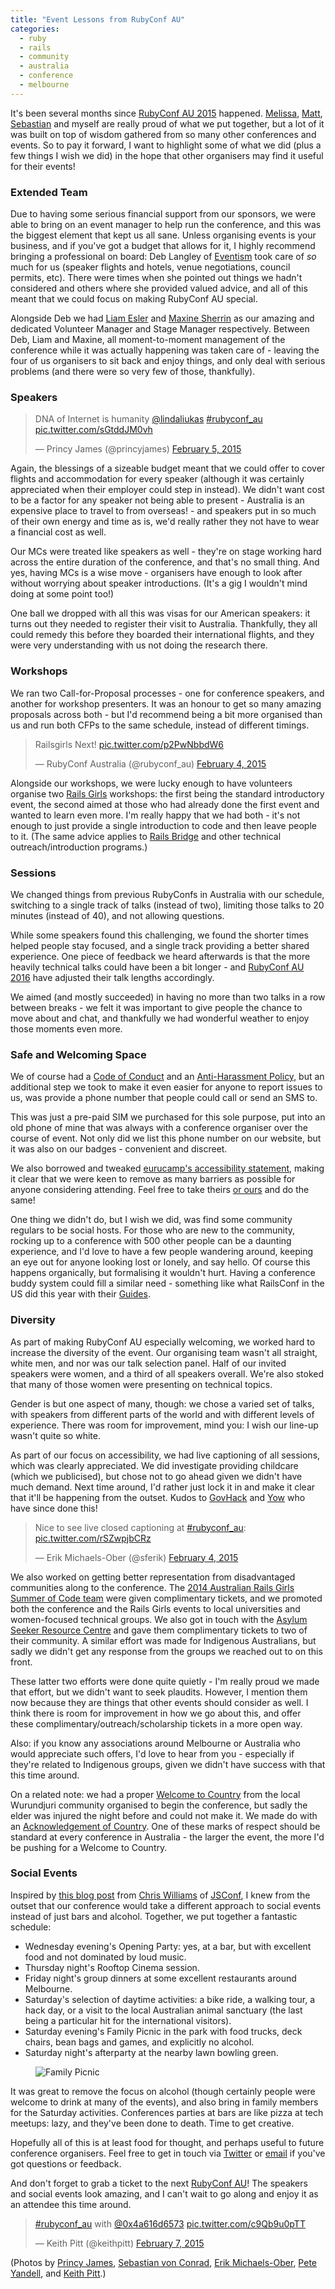 ```yaml
---
title: "Event Lessons from RubyConf AU"
categories:
  - ruby
  - rails
  - community
  - australia
  - conference
  - melbourne
---
```


It's been several months since [RubyConf AU 2015](http://rubyconf.org.au/2015) happened. [Melissa](https://twitter.com/melissakaulfuss), [Matt](https://twitter.com/mattallen), [Sebastian](https://twitter.com/vonconrad) and myself are really proud of what we put together, but a lot of it was built on top of wisdom gathered from so many other conferences and events. So to pay it forward, I want to highlight some of what we did (plus a few things I wish we did) in the hope that other organisers may find it useful for their events!

### Extended Team

Due to having some serious financial support from our sponsors, we were able to bring on an event manager to help run the conference, and this was the biggest element that kept us all sane. Unless organising events is your business, and if you've got a budget that allows for it, I highly recommend bringing a professional on board: Deb Langley of [Eventism](http://www.eventism.com.au/) took care of *so* much for us (speaker flights and hotels, venue negotiations, council permits, etc). There were times when she pointed out things we hadn't considered and others where she provided valued advice, and all of this meant that we could focus on making RubyConf AU special.

Alongside Deb we had [Liam Esler](https://twitter.com/liamesler) and [Maxine Sherrin](https://twitter.com/maxine) as our amazing and dedicated Volunteer Manager and Stage Manager respectively. Between Deb, Liam and Maxine, all moment-to-moment management of the conference while it was actually happening was taken care of - leaving the four of us organisers to sit back and enjoy things, and only deal with serious problems (and there were so very few of those, thankfully).

### Speakers

<blockquote class="twitter-tweet" lang="en"><p lang="en" dir="ltr">DNA of Internet is humanity <a href="https://twitter.com/lindaliukas">@lindaliukas</a> <a href="https://twitter.com/hashtag/rubyconf_au?src=hash">#rubyconf_au</a> <a href="http://t.co/sGtddJM0vh">pic.twitter.com/sGtddJM0vh</a></p>&mdash; Princy James (@princyjames) <a href="https://twitter.com/princyjames/status/563138318573895680">February 5, 2015</a></blockquote> <script async src="//platform.twitter.com/widgets.js" charset="utf-8"></script>

Again, the blessings of a sizeable budget meant that we could offer to cover flights and accommodation for every speaker (although it was certainly appreciated when their employer could step in instead). We didn't want cost to be a factor for any speaker not being able to present - Australia is an expensive place to travel to from overseas! - and speakers put in so much of their own energy and time as is, we'd really rather they not have to wear a financial cost as well.

Our MCs were treated like speakers as well - they're on stage working hard across the entire duration of the conference, and that's no small thing. And yes, having MCs is a wise move - organisers have enough to look after without worrying about speaker introductions. (It's a gig I wouldn't mind doing at some point too!)

One ball we dropped with all this was visas for our American speakers: it turns out they needed to register their visit to Australia. Thankfully, they all could remedy this before they boarded their international flights, and they were very understanding with us not doing the research there.

### Workshops

We ran two Call-for-Proposal processes - one for conference speakers, and another for workshop presenters. It was an honour to get so many amazing proposals across both - but I'd recommend being a bit more organised than us and run both CFPs to the same schedule, instead of different timings.

<blockquote class="twitter-tweet" lang="en"><p lang="en" dir="ltr">Railsgirls Next! <a href="http://t.co/p2PwNbbdW6">pic.twitter.com/p2PwNbbdW6</a></p>&mdash; RubyConf Australia (@rubyconf_au) <a href="https://twitter.com/rubyconf_au/status/562822319702548482">February 4, 2015</a></blockquote> <script async src="//platform.twitter.com/widgets.js" charset="utf-8"></script>

Alongside our workshops, we were lucky enough to have volunteers organise two [Rails Girls](http://railsgirls.com) workshops: the first being the standard introductory event, the second aimed at those who had already done the first event and wanted to learn even more. I'm really happy that we had both - it's not enough to just provide a single introduction to code and then leave people to it. (The same advice applies to [Rails Bridge](http://www.railsbridge.org) and other technical outreach/introduction programs.)

### Sessions

We changed things from previous RubyConfs in Australia with our schedule, switching to a single track of talks (instead of two), limiting those talks to 20 minutes (instead of 40), and not allowing questions.

While some speakers found this challenging, we found the shorter times helped people stay focused, and a single track providing a better shared experience. One piece of feedback we heard afterwards is that the more heavily technical talks could have been a bit longer - and [RubyConf AU 2016](http://rubyconf.org.au/2016) have adjusted their talk lengths accordingly.

We aimed (and mostly succeeded) in having no more than two talks in a row between breaks - we felt it was important to give people the chance to move about and chat, and thankfully we had wonderful weather to enjoy those moments even more.

### Safe and Welcoming Space

We of course had a [Code of Conduct](http://rubyconf.org.au/2015/policies#code) and an [Anti-Harassment Policy](http://rubyconf.org.au/2015/policies#anti-harassment), but an additional step we took to make it even easier for anyone to report issues to us, was provide a phone number that people could call or send an SMS to.

This was just a pre-paid SIM we purchased for this sole purpose, put into an old phone of mine that was always with a conference organiser over the course of event. Not only did we list this phone number on our website, but it was also on our badges - convenient and discreet.

We also borrowed and tweaked [eurucamp's accessibility statement](http://2014.eurucamp.org/accessibility/), making it clear that we were keen to remove as many barriers as possible for anyone considering attending. Feel free to take theirs [or ours](http://rubyconf.org.au/2015/accessibility) and do the same!

One thing we didn't do, but I wish we did, was find some community regulars to be social hosts. For those who are new to the community, rocking up to a conference with 500 other people can be a daunting experience, and I'd love to have a few people wandering around, keeping an eye out for anyone looking lost or lonely, and say hello. Of course this happens organically, but formalising it wouldn't hurt. Having a conference buddy system could fill a similar need - something like what RailsConf in the US did this year with their [Guides](http://railsconf.com/scholarship).

### Diversity

As part of making RubyConf AU especially welcoming, we worked hard to increase the diversity of the event. Our organising team wasn't all straight, white men, and nor was our talk selection panel. Half of our invited speakers were women, and a third of all speakers overall. We're also stoked that many of those women were presenting on technical topics.

Gender is but one aspect of many, though: we chose a varied set of talks, with speakers from different parts of the world and with different levels of experience. There was room for improvement, mind you: I wish our line-up wasn't quite so white.

As part of our focus on accessibility, we had live captioning of all sessions, which was clearly appreciated. We did investigate providing childcare (which we publicised), but chose not to go ahead given we didn't have much demand. Next time around, I'd rather just lock it in and make it clear that it'll be happening from the outset. Kudos to [GovHack](http://au.okfn.org/2015/08/22/childcare-at-govhack-how-it-was-done/) and [Yow](http://melbourne.yowconference.com.au/yow-kids/) who have since done this!

<blockquote class="twitter-tweet" lang="en"><p lang="en" dir="ltr">Nice to see live closed captioning at <a href="https://twitter.com/hashtag/rubyconf_au?src=hash">#rubyconf_au</a>: <a href="http://t.co/rSZwpjbCRz">pic.twitter.com/rSZwpjbCRz</a></p>&mdash; Erik Michaels-Ober (@sferik) <a href="https://twitter.com/sferik/status/563109388475326464">February 4, 2015</a></blockquote> <script async src="//platform.twitter.com/widgets.js" charset="utf-8"></script>

We also worked on getting better representation from disadvantaged communities along to the conference. The [2014 Australian Rails Girls Summer of Code team](http://railsgirlssummerofcode.org/blog/spree-girls-downunder/) were given complimentary tickets, and we promoted both the conference and the Rails Girls events to local universities and women-focused technical groups. We also got in touch with the [Asylum Seeker Resource Centre](http://www.asrc.org.au) and gave them complimentary tickets to two of their community. A similar effort was made for Indigenous Australians, but sadly we didn't get any response from the groups we reached out to on this front.

These latter two efforts were done quite quietly - I'm really proud we made that effort, but we didn't want to seek plaudits. However, I mention them now because they are things that other events should consider as well. I think there is room for improvement in how we go about this, and offer these complimentary/outreach/scholarship tickets in a more open way.

Also: if you know any associations around Melbourne or Australia who would appreciate such offers, I'd love to hear from you - especially if they're related to Indigenous groups, given we didn't have success with that this time around.

On a related note: we had a proper [Welcome to Country](https://en.wikipedia.org/wiki/Welcome_to_Country_and_Acknowledgement_of_Country) from the local Wurundjuri community organised to begin the conference, but sadly the elder was injured the night before and could not make it. We made do with an [Acknowledgement of Country](https://en.wikipedia.org/wiki/Welcome_to_Country_and_Acknowledgement_of_Country). One of these marks of respect should be standard at every conference in Australia - the larger the event, the more I'd be pushing for a Welcome to Country.

### Social Events

Inspired by [this blog post](http://www.voodootikigod.com/our-culture-of-change/) from [Chris Williams](https://twitter.com/voodootikigod) of [JSConf](http://jsconf.com), I knew from the outset that our conference would take a different approach to social events instead of just bars and alcohol. Together, we put together a fantastic schedule:

* Wednesday evening's Opening Party: yes, at a bar, but with excellent food and not dominated by loud music.
* Thursday night's Rooftop Cinema session.
* Friday night's group dinners at some excellent restaurants around Melbourne.
* Saturday's selection of daytime activities: a bike ride, a walking tour, a hack day, or a visit to the local Australian animal sanctuary (the last being a particular hit for the international visitors).
* Saturday evening's Family Picnic in the park with food trucks, deck chairs, bean bags and games, and explicitly no alcohol.
* Saturday night's afterparty at the nearby lawn bowling green.

<figure>
<img src="/images/picnic.jpg" alt="Family Picnic" />
</figure>

It was great to remove the focus on alcohol (though certainly people were welcome to drink at many of the events), and also bring in family members for the Saturday activities. Conferences parties at bars are like pizza at tech meetups: lazy, and they've been done to death. Time to get creative.

Hopefully all of this is at least food for thought, and perhaps useful to future conference organisers. Feel free to get in touch via [Twitter](https://twitter.com/pat) or [email](mailto:pat@freelancing-gods.com) if you've got questions or feedback.

And don't forget to grab a ticket to the next [RubyConf AU](http://rubyconf.org.au/2016)! The speakers and social events look amazing, and I can't wait to go along and enjoy it as an attendee this time around.

<blockquote class="twitter-tweet" lang="en"><p lang="en" dir="ltr"><a href="https://twitter.com/hashtag/rubyconf_au?src=hash">#rubyconf_au</a> with <a href="https://twitter.com/0x4a616d6573">@0x4a616d6573</a> <a href="http://t.co/c9Qb9u0pTT">pic.twitter.com/c9Qb9u0pTT</a></p>&mdash; Keith Pitt (@keithpitt) <a href="https://twitter.com/keithpitt/status/563981248964485120">February 7, 2015</a></blockquote> <script async src="//platform.twitter.com/widgets.js" charset="utf-8"></script>

(Photos by [Princy James](https://twitter.com/princyjames), [Sebastian von Conrad](https://twitter.com/vonconrad), [Erik Michaels-Ober](https://twitter.com/sferik), [Pete Yandell](https://twitter.com/notahat), and [Keith Pitt](https://twitter.com/keithpitt).)
